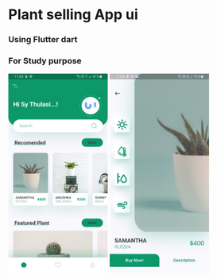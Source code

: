 # Plant selling App ui 
### Using Flutter dart
### For Study purpose
<img src="https://github.com/SyThulasi/Plant_App/blob/main/gitImages/WhatsApp%20Image%202022-06-08%20at%2011.03.57%20AM.jpeg" width="200" height="400"/>
<img src="https://github.com/SyThulasi/Plant_App/blob/main/gitImages/WhatsApp%20Image%202022-06-08%20at%2011.03.56%20AM.jpeg" width="200" height="400"/>
